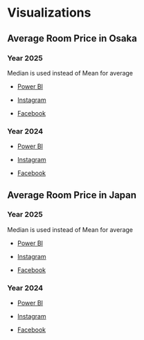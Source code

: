 # Visualizations

## Average Room Price in Osaka

### Year 2025

Median is used instead of Mean for average

* [Power BI](https://app.powerbi.com/view?r=eyJrIjoiYjJlY2JjMTItZmU0OC00MzdmLWI0OWQtZDAyZDhlY2U0YzhiIiwidCI6ImZlMzViMTA3LTdjMmYtNGNjMy1hZDYzLTA2NTY0MzcyMDg3OCIsImMiOjEwfQ%3D%3D)
  
* [Instagram](https://www.instagram.com/p/DGaiBeJPh7i/?utm_source=ig_web_copy_link)  

* [Facebook](https://www.facebook.com/share/p/1Mdog36t4U/)

### Year 2024

* [Power BI](https://app.powerbi.com/view?r=eyJrIjoiMzYzMmE5ODMtYjMzNC00ZjllLTlhY2MtZDM3ZTExMmM2OTdjIiwidCI6ImZlMzViMTA3LTdjMmYtNGNjMy1hZDYzLTA2NTY0MzcyMDg3OCIsImMiOjEwfQ%3D%3D)  

* [Instagram](https://www.instagram.com/p/C_D2a-QAsXD/?utm_source=ig_web_copy_link&igsh=MzRlODBiNWFlZA==)  

* [Facebook](https://www.facebook.com/permalink.php?story_fbid=pfbid0fV85nZS6PFZF2uke23fx4i2teg4rAoJo22iNHoaBu1r5WM1kpnZgwEnPbVGbiVsyl&id=61553626169836)

## Average Room Price in Japan

### Year 2025

Median is used instead of Mean for average

* [Power BI](https://app.powerbi.com/view?r=eyJrIjoiOTkxNDJjNWEtN2ExYi00NTViLWE0ZDMtMWFhM2Q3OWVlYzllIiwidCI6ImZlMzViMTA3LTdjMmYtNGNjMy1hZDYzLTA2NTY0MzcyMDg3OCIsImMiOjEwfQ%3D%3D)

* [Instagram](https://www.instagram.com/p/DE7248Cvs1M/?utm_source=ig_web_copy_link&igsh=MzRlODBiNWFlZA==)

* [Facebook](https://www.facebook.com/share/p/16Dr8D4fUU/)

### Year 2024

* [Power BI](https://app.powerbi.com/view?r=eyJrIjoiZjIwNWExZTktZTFmYi00YmY2LWE1NmQtYWQ5NWFhMjhmNzM0IiwidCI6ImZlMzViMTA3LTdjMmYtNGNjMy1hZDYzLTA2NTY0MzcyMDg3OCIsImMiOjEwfQ%3D%3D)  

* [Instagram](https://www.instagram.com/p/DGaiBeJPh7i/?utm_source=ig_web_copy_link&igsh=MzRlODBiNWFlZA==)  

* [Facebook](https://www.facebook.com/share/p/15JY6hrXxs/)
